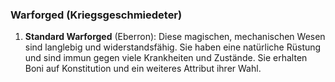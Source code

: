 
### **Warforged (Kriegsgeschmiedeter)**

1. **Standard Warforged** (Eberron): Diese magischen, mechanischen Wesen sind langlebig und widerstandsfähig. Sie haben eine natürliche Rüstung und sind immun gegen viele Krankheiten und Zustände. Sie erhalten Boni auf Konstitution und ein weiteres Attribut ihrer Wahl.
